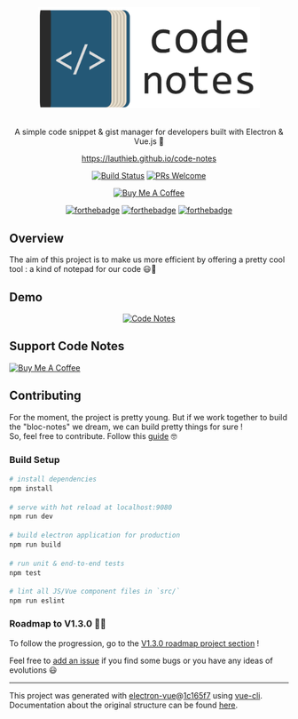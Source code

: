<div align="center">
<br>
<img width="400" src="/src/renderer/assets/img/code-notes-logo-black-full.png" alt="electron-vue">
<br>
<br>
</div>

<p align="center" color="#6a737d">
A simple code snippet & gist manager for developers built with Electron & Vue.js 🚀
</p>
<p align="center">
 <a href="https://lauthieb.github.io/code-notes/" target="_blank">https://lauthieb.github.io/code-notes</a>
</p>

<div align="center">

[![Build Status](https://travis-ci.org/lauthieb/code-notes.svg?branch=master)](https://travis-ci.org/lauthieb/code-notes)
[![PRs Welcome](https://img.shields.io/badge/PRs-welcome-brightgreen.svg?style=flat-square)](http://makeapullrequest.com)

<a href="https://www.buymeacoffee.com/lauthieb" target="_blank"><img src="https://www.buymeacoffee.com/assets/img/custom_images/yellow_img.png" alt="Buy Me A Coffee"></a>

[![forthebadge](http://forthebadge.com/images/badges/built-with-love.svg)](http://forthebadge.com) [![forthebadge](http://forthebadge.com/images/badges/uses-js.svg)](http://forthebadge.com) [![forthebadge](http://forthebadge.com/images/badges/makes-people-smile.svg)](http://forthebadge.com)
</div>

## Overview

The aim of this project is to make us more efficient by offering a pretty cool tool : a kind of notepad for our code 😃📝

## Demo

<div align="center">

[![Code Notes](https://img.youtube.com/vi/lfWRwwmX9Q8/0.jpg)](https://www.youtube.com/watch?v=lfWRwwmX9Q8 "Code Notes")

</div>

## Support Code Notes

<a href="https://www.buymeacoffee.com/lauthieb" target="_blank"><img src="https://www.buymeacoffee.com/assets/img/custom_images/yellow_img.png" alt="Buy Me A Coffee"></a>

## Contributing

For the moment, the project is pretty young. But if we work together to build the "bloc-notes" we dream, we can build pretty things for sure !  
So, feel free to contribute. Follow this [guide](CONTRIBUTING.md) 🤓

### Build Setup

``` bash
# install dependencies
npm install

# serve with hot reload at localhost:9080
npm run dev

# build electron application for production
npm run build

# run unit & end-to-end tests
npm test

# lint all JS/Vue component files in `src/`
npm run eslint

```

### Roadmap to V1.3.0 💪🏻

To follow the progression, go to the [V1.3.0 roadmap project section](https://github.com/lauthieb/code-notes/projects/5) ! 

Feel free to [add an issue](https://github.com/lauthieb/code-notes/issues/new) if you find some bugs or you have any ideas of evolutions 😃

---

This project was generated with [electron-vue](https://github.com/SimulatedGREG/electron-vue)@[1c165f7](https://github.com/SimulatedGREG/electron-vue/tree/1c165f7c5e56edaf48be0fbb70838a1af26bb015) using [vue-cli](https://github.com/vuejs/vue-cli). Documentation about the original structure can be found [here](https://simulatedgreg.gitbooks.io/electron-vue/content/index.html).
